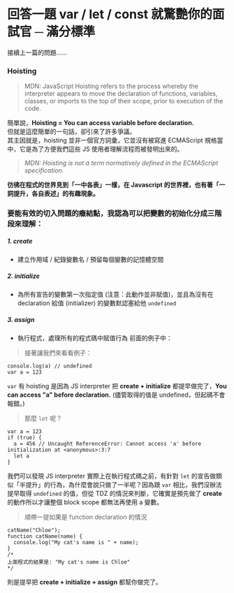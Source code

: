 # 回答一題 var / let / const 就驚艷你的面試官 ─ 滿分標準

接續上一篇的問題......

### Hoisting

> MDN: JavaScript Hoisting refers to the process whereby the interpreter appears to move the declaration of functions, variables, classes, or imports to the top of their scope, prior to execution of the code.

簡單說，**Hoisting = You can access variable before declaration.**<br>
但就是這麼簡單的一句話，卻引來了許多爭議。<br>
其主因就是，hoisting 並非一個官方詞彙，它並沒有被寫進 ECMAScript 規格當中，它是為了方便我們這些 JS 使用者理解流程而被發明出來的。<br>

> _MDN: Hoisting is not a term normatively defined in the ECMAScript specification._

**彷彿在程式的世界見到「一中各表」一樣，在 Javascript 的世界裡，也有著「一詞提升，各自表述」的有趣現象。**

### 要能有效的切入問題的癥結點，我認為可以把變數的初始化分成三階段來理解：

##### 1. create

- 建立作用域 / 紀錄變數名 / 預留每個變數的記憶體空間

##### 2. initialize

- 為所有宣告的變數第一次指定值 (注意：此動作並非賦值)，並且為沒有在 declaration 給值 (initializer) 的變數默認塞給他 `undefined`

##### 3. assign

- 執行程式，處理所有的程式碼中賦值行為
  前面的例子中：

> 接著讓我們來看看例子：

```
console.log(a) // undefined
var a = 123
```

`var` 有 hoisting 是因為 JS interpreter 把 **create + initialize** 都提早做完了，**You can
access "a" before declaration.** (儘管取得的值是 undefined，但起碼不會報錯。)

> 那麼 `let` 呢？

```
var a = 123
if (true) {
  a = 456 // Uncaught ReferenceError: Cannot access 'a' before initialization at <anonymous>:3:7
  let a
}
```

我們可以發現 JS interpreter 實際上在執行程式碼之前，有針對 `let` 的宣告做類似「半提升」的行為，為什麼會說只做了一半呢？因為跟 `var` 相比，我們沒辦法提早取得 `undefined` 的值，但從 TDZ 的情況來判斷，它確實是預先做了 **create** 的動作所以才讓整個 block scope 都無法再使用 a 變數。

> 順帶一提如果是 function declaration 的情況

```
catName("Chloe");
function catName(name) {
  console.log("My cat's name is " + name);
}
/*
上面程式的結果是: "My cat's name is Chloe"
*/
```

則是提早把 **create + initialize + assign** 都幫你做完了。
